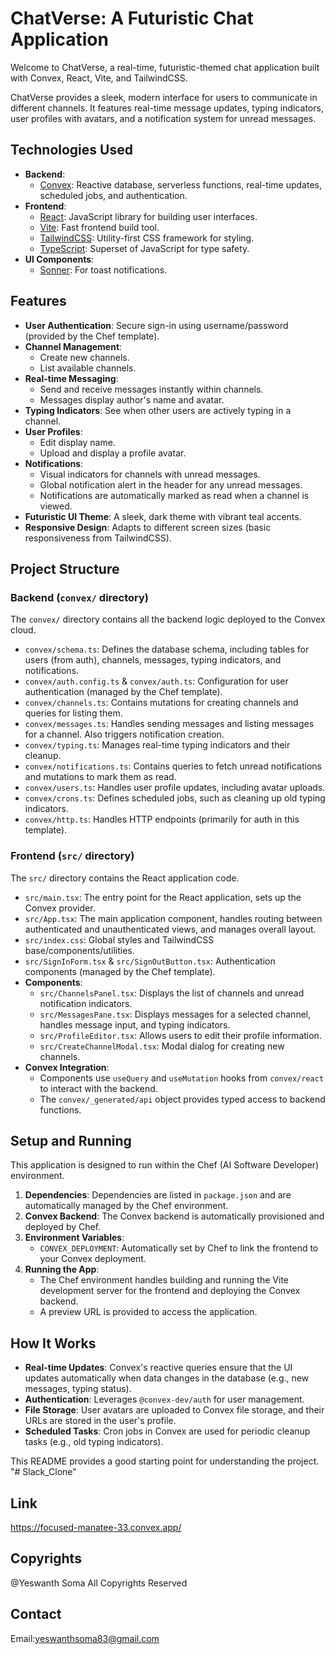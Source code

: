 # ChatVerse: A Futuristic Chat Application

Welcome to ChatVerse, a real-time, futuristic-themed chat application built with Convex, React, Vite, and TailwindCSS.


ChatVerse provides a sleek, modern interface for users to communicate in different channels. It features real-time message updates, typing indicators, user profiles with avatars, and a notification system for unread messages.

## Technologies Used

*   **Backend**:
    *   [Convex](https://convex.dev/): Reactive database, serverless functions, real-time updates, scheduled jobs, and authentication.
*   **Frontend**:
    *   [React](https://react.dev/): JavaScript library for building user interfaces.
    *   [Vite](https://vitejs.dev/): Fast frontend build tool.
    *   [TailwindCSS](https://tailwindcss.com/): Utility-first CSS framework for styling.
    *   [TypeScript](https://www.typescriptlang.org/): Superset of JavaScript for type safety.
*   **UI Components**:
    *   [Sonner](https://sonner.emilkowal.ski/): For toast notifications.

## Features

*   **User Authentication**: Secure sign-in using username/password (provided by the Chef template).
*   **Channel Management**:
    *   Create new channels.
    *   List available channels.
*   **Real-time Messaging**:
    *   Send and receive messages instantly within channels.
    *   Messages display author's name and avatar.
*   **Typing Indicators**: See when other users are actively typing in a channel.
*   **User Profiles**:
    *   Edit display name.
    *   Upload and display a profile avatar.
*   **Notifications**:
    *   Visual indicators for channels with unread messages.
    *   Global notification alert in the header for any unread messages.
    *   Notifications are automatically marked as read when a channel is viewed.
*   **Futuristic UI Theme**: A sleek, dark theme with vibrant teal accents.
*   **Responsive Design**: Adapts to different screen sizes (basic responsiveness from TailwindCSS).

## Project Structure

### Backend (`convex/` directory)

The `convex/` directory contains all the backend logic deployed to the Convex cloud.

*   `convex/schema.ts`: Defines the database schema, including tables for users (from auth), channels, messages, typing indicators, and notifications.
*   `convex/auth.config.ts` & `convex/auth.ts`: Configuration for user authentication (managed by the Chef template).
*   `convex/channels.ts`: Contains mutations for creating channels and queries for listing them.
*   `convex/messages.ts`: Handles sending messages and listing messages for a channel. Also triggers notification creation.
*   `convex/typing.ts`: Manages real-time typing indicators and their cleanup.
*   `convex/notifications.ts`: Contains queries to fetch unread notifications and mutations to mark them as read.
*   `convex/users.ts`: Handles user profile updates, including avatar uploads.
*   `convex/crons.ts`: Defines scheduled jobs, such as cleaning up old typing indicators.
*   `convex/http.ts`: Handles HTTP endpoints (primarily for auth in this template).

### Frontend (`src/` directory)

The `src/` directory contains the React application code.

*   `src/main.tsx`: The entry point for the React application, sets up the Convex provider.
*   `src/App.tsx`: The main application component, handles routing between authenticated and unauthenticated views, and manages overall layout.
*   `src/index.css`: Global styles and TailwindCSS base/components/utilities.
*   `src/SignInForm.tsx` & `src/SignOutButton.tsx`: Authentication components (managed by the Chef template).
*   **Components**:
    *   `src/ChannelsPanel.tsx`: Displays the list of channels and unread notification indicators.
    *   `src/MessagesPane.tsx`: Displays messages for a selected channel, handles message input, and typing indicators.
    *   `src/ProfileEditor.tsx`: Allows users to edit their profile information.
    *   `src/CreateChannelModal.tsx`: Modal dialog for creating new channels.
*   **Convex Integration**:
    *   Components use `useQuery` and `useMutation` hooks from `convex/react` to interact with the backend.
    *   The `convex/_generated/api` object provides typed access to backend functions.

## Setup and Running

This application is designed to run within the Chef (AI Software Developer) environment.

1.  **Dependencies**: Dependencies are listed in `package.json` and are automatically managed by the Chef environment.
2.  **Convex Backend**: The Convex backend is automatically provisioned and deployed by Chef.
3.  **Environment Variables**:
    *   `CONVEX_DEPLOYMENT`: Automatically set by Chef to link the frontend to your Convex deployment.
4.  **Running the App**:
    *   The Chef environment handles building and running the Vite development server for the frontend and deploying the Convex backend.
    *   A preview URL is provided to access the application.

## How It Works

*   **Real-time Updates**: Convex's reactive queries ensure that the UI updates automatically when data changes in the database (e.g., new messages, typing status).
*   **Authentication**: Leverages `@convex-dev/auth` for user management.
*   **File Storage**: User avatars are uploaded to Convex file storage, and their URLs are stored in the user's profile.
*   **Scheduled Tasks**: Cron jobs in Convex are used for periodic cleanup tasks (e.g., old typing indicators).

This README provides a good starting point for understanding the project.
"# Slack_Clone" 


## Link

https://focused-manatee-33.convex.app/

## Copyrights

@Yeswanth Soma All Copyrights Reserved

## Contact

Email:yeswanthsoma83@gmail.com
